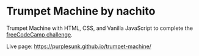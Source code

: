 # Trumpet Machine by nachito

Trumpet Machine with HTML, CSS, and Vanilla JavaScript to complete the [freeCodeCamp challenge](https://www.freecodecamp.org/learn/front-end-libraries/front-end-libraries-projects/build-a-drum-machine).

Live page: https://purplesunk.github.io/trumpet-machine/
